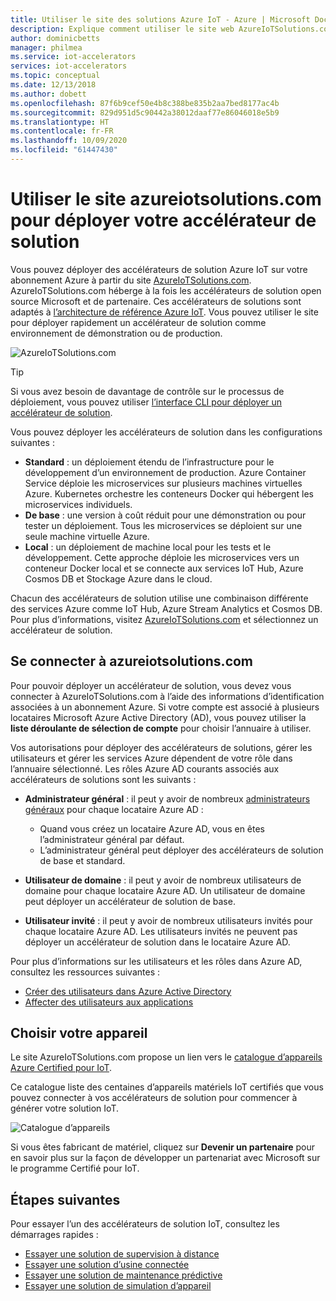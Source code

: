 ```yaml
---
title: Utiliser le site des solutions Azure IoT - Azure | Microsoft Docs
description: Explique comment utiliser le site web AzureIoTSolutions.com pour déployer votre accélérateur de solution.
author: dominicbetts
manager: philmea
ms.service: iot-accelerators
services: iot-accelerators
ms.topic: conceptual
ms.date: 12/13/2018
ms.author: dobett
ms.openlocfilehash: 87f6b9cef50e4b8c388be835b2aa7bed8177ac4b
ms.sourcegitcommit: 829d951d5c90442a38012daaf77e86046018e5b9
ms.translationtype: HT
ms.contentlocale: fr-FR
ms.lasthandoff: 10/09/2020
ms.locfileid: "61447430"
---
```

# <a name="use-the-azureiotsolutionscom-site-to-deploy-your-solution-accelerator"></a>Utiliser le site azureiotsolutions.com pour déployer votre accélérateur de solution

Vous pouvez déployer des accélérateurs de solution Azure IoT sur votre abonnement Azure à partir du site [AzureIoTSolutions.com](https://www.azureiotsolutions.com/Accelerators). AzureIoTSolutions.com héberge à la fois les accélérateurs de solution open source Microsoft et de partenaire. Ces accélérateurs de solutions sont adaptés à [l’architecture de référence Azure IoT](https://aka.ms/iotrefarchitecture). Vous pouvez utiliser le site pour déployer rapidement un accélérateur de solution comme environnement de démonstration ou de production.

![AzureIoTSolutions.com](media/iot-accelerators-permissions/iotsolutionscom.png)

> [!TIP]
> Si vous avez besoin de davantage de contrôle sur le processus de déploiement, vous pouvez utiliser [l’interface CLI pour déployer un accélérateur de solution](iot-accelerators-remote-monitoring-deploy-cli.md).

Vous pouvez déployer les accélérateurs de solution dans les configurations suivantes :

* **Standard** : un déploiement étendu de l’infrastructure pour le développement d’un environnement de production. Azure Container Service déploie les microservices sur plusieurs machines virtuelles Azure. Kubernetes orchestre les conteneurs Docker qui hébergent les microservices individuels.
* **De base** : une version à coût réduit pour une démonstration ou pour tester un déploiement. Tous les microservices se déploient sur une seule machine virtuelle Azure.
* **Local** : un déploiement de machine local pour les tests et le développement. Cette approche déploie les microservices vers un conteneur Docker local et se connecte aux services IoT Hub, Azure Cosmos DB et Stockage Azure dans le cloud.

Chacun des accélérateurs de solution utilise une combinaison différente des services Azure comme IoT Hub, Azure Stream Analytics et Cosmos DB. Pour plus d’informations, visitez [AzureIoTSolutions.com](https://www.azureiotsolutions.com/Accelerators) et sélectionnez un accélérateur de solution.

## <a name="sign-in-at-azureiotsolutionscom"></a>Se connecter à azureiotsolutions.com

Pour pouvoir déployer un accélérateur de solution, vous devez vous connecter à AzureIoTSolutions.com à l’aide des informations d’identification associées à un abonnement Azure. Si votre compte est associé à plusieurs locataires Microsoft Azure Active Directory (AD), vous pouvez utiliser la **liste déroulante de sélection de compte** pour choisir l’annuaire à utiliser.

Vos autorisations pour déployer des accélérateurs de solutions, gérer les utilisateurs et gérer les services Azure dépendent de votre rôle dans l’annuaire sélectionné. Les rôles Azure AD courants associés aux accélérateurs de solutions sont les suivants :

* **Administrateur général** : il peut y avoir de nombreux [administrateurs généraux](../active-directory/users-groups-roles/directory-assign-admin-roles.md) pour chaque locataire Azure AD :

  * Quand vous créez un locataire Azure AD, vous en êtes l’administrateur général par défaut.
  * L’administrateur général peut déployer des accélérateurs de solution de base et standard.

* **Utilisateur de domaine** : il peut y avoir de nombreux utilisateurs de domaine pour chaque locataire Azure AD. Un utilisateur de domaine peut déployer un accélérateur de solution de base.

* **Utilisateur invité** : il peut y avoir de nombreux utilisateurs invités pour chaque locataire Azure AD. Les utilisateurs invités ne peuvent pas déployer un accélérateur de solution dans le locataire Azure AD.

Pour plus d’informations sur les utilisateurs et les rôles dans Azure AD, consultez les ressources suivantes :

* [Créer des utilisateurs dans Azure Active Directory](../active-directory/fundamentals/active-directory-users-profile-azure-portal.md)
* [Affecter des utilisateurs aux applications](../active-directory/manage-apps/assign-user-or-group-access-portal.md)

## <a name="choose-your-device"></a>Choisir votre appareil

Le site AzureIoTSolutions.com propose un lien vers le [catalogue d’appareils Azure Certified pour IoT](https://catalog.azureiotsolutions.com/).

Ce catalogue liste des centaines d’appareils matériels IoT certifiés que vous pouvez connecter à vos accélérateurs de solution pour commencer à générer votre solution IoT.

![Catalogue d’appareils](media/iot-accelerators-permissions/devicecatalog.png)

Si vous êtes fabricant de matériel, cliquez sur **Devenir un partenaire** pour en savoir plus sur la façon de développer un partenariat avec Microsoft sur le programme Certifié pour IoT.

## <a name="next-steps"></a>Étapes suivantes

Pour essayer l’un des accélérateurs de solution IoT, consultez les démarrages rapides :

* [Essayer une solution de supervision à distance](quickstart-remote-monitoring-deploy.md)
* [Essayer une solution d’usine connectée](quickstart-connected-factory-deploy.md)
* [Essayer une solution de maintenance prédictive](quickstart-predictive-maintenance-deploy.md)
* [Essayer une solution de simulation d’appareil](quickstart-device-simulation-deploy.md)
